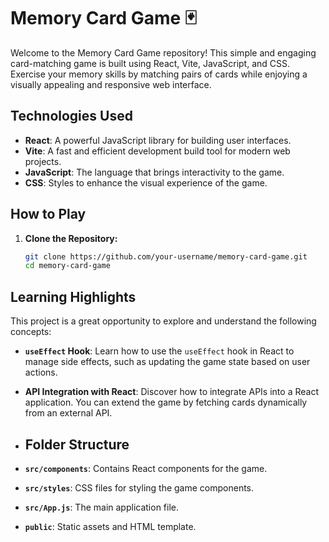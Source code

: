 # Memory Card Game 🃏

Welcome to the Memory Card Game repository! This simple and engaging card-matching game is built using React, Vite, JavaScript, and CSS. Exercise your memory skills by matching pairs of cards while enjoying a visually appealing and responsive web interface.

## Technologies Used

- **React**: A powerful JavaScript library for building user interfaces.
- **Vite**: A fast and efficient development build tool for modern web projects.
- **JavaScript**: The language that brings interactivity to the game.
- **CSS**: Styles to enhance the visual experience of the game.

## How to Play

1. **Clone the Repository:**
   ```bash
   git clone https://github.com/your-username/memory-card-game.git
   cd memory-card-game
   
## Learning Highlights

This project is a great opportunity to explore and understand the following concepts:

- **`useEffect` Hook**: Learn how to use the `useEffect` hook in React to manage side effects, such as updating the game state based on user actions.
- **API Integration with React**: Discover how to integrate APIs into a React application. You can extend the game by fetching cards dynamically from an external API.

- ## Folder Structure

- **`src/components`**: Contains React components for the game.
- **`src/styles`**: CSS files for styling the game components.
- **`src/App.js`**: The main application file.
- **`public`**: Static assets and HTML template.
